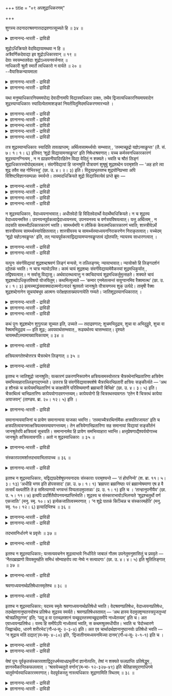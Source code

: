 +++
title = "०९ अपशूद्राधिकरणम्"

+++

शुगस्य तदनादरश्रवणात्तदाद्रवणात्सूच्यते हि ॥ ३४ ॥  
<details><summary>ज्ञानानन्द-भारती - द्राविडी</summary>

सुगस्य तदनादरच्रवणात्तदात्रवणात् सूच्यदे हि ॥ ३४ ॥
</details>

शूद्रोऽधिक्रियते वेदविद्यायामथवा न हि ॥  
अत्रैवर्णिकदेवाद्या इव शूद्रोऽधिकारवान् ॥ १९ ॥  
देवाः स्वयम्भातवेदाः शूद्रोऽध्ययनवर्जनात् ॥  
नाधिकारी श्रुतौ स्मार्ते त्वधिकारो न वार्यते ॥ २० ॥  
--वैयासिकन्यायमाला

<details><summary>ज्ञानानन्द-भारती - द्राविडी</summary>

वेदत्तिल् कण्ड वित्यैयिल् सूत्रऩ् अदिगार मुळ्ळवऩा? अल्लदु अदिगारमऱ्ऱवऩा? (पिराह्मण, क्षत्तिरियर्, वैसियर् ऎऩ्ऱ) मूऩ्ऱु वर्णङ्गळिलुम् सेराद तेवर्गळ् पोल सूत्रऩुम् अदिगारमुळ्ळवऩ् ताऩ्।
</details>

<details><summary>ज्ञानानन्द-भारती - द्राविडी</summary>

तेवर्गळ् ताऩागवे स्पुरिक्कुम् वेदत्तैयुडैय वर्गळ्। सूत्रऩ् वेदात्ययऩमिल्लादवऩाऩदिऩाल् वेदत्तिल् अदिगारियल्ल। स्मिरुदि काण्डत्तिलो (अवऩुक्कु) अदिगारम् तडुक्कप्पडविल्लै।
</details>

यथा मनुष्याधिकारनियममपोद्य देवादीनामपि विद्यास्वधिकार उक्तः, तथैव द्विजात्यधिकारनियमापवादेन शूद्रस्याप्यधिकारः स्यादित्येतामाशङ्कां निवर्तयितुमिदमधिकरणमारभ्यते ।

<details><summary>ज्ञानानन्द-भारती - द्राविडी</summary>

(महादार्मिगऩाऩ जाऩच्रुदिक्कु महाऩुडैय उबदेसम् मूलम् सिरेयस् एऱ्पडुवदऱ्काग तेवरिषिगळ् हंस उरुक्कॊण्डु जानच्रुदि पडुत्तिरुक्कुम् इडत्तिऱ्कुमेले पऱन्दु सॆल्लुम् पॊऴुदु पिऩ्ऩाल् उळ्ळ हंसम् मुऩ्ऩाल् पोगुम् हंसत्तैप् पार्त्तु ‘जानच्रुदियिऩ् अरुगिल् सॆल्लादे अवरुडैय तेजस् उऩ्ऩैप् पॊसुक्किविडुम्' ऎऩ्ऱदु। इदैक्केट्टु मुऩ्ऩाल् पोगुम् हंसम् 'अल्बऩाऩ इवऩै वण्डि युडऩ् कूडिय रैक्वर् पोल सॊल्गिऱाये इवऩाल् ऎऩ्ऩ सॆय्य मुडियुम्' ऎऩ्ऱदु। इदैक्केट्टु वरुन्दिय जानच्रुदि इरविल् तूङ्गामलेये कालैयिल् तेर् पागऩिडम् रैक्वरै कण्डुबिडिक्कुम्बडि अऩुप्पिऩाऩ्। किरामत्तिलुम्, नगरत्तिलुम् तेडि काणामल् तिरुम्बिवन्द तेर्बागऩिडम् जानच्रुदि एगान्दमाऩ काट्टिलुम् नदीदीरत्तिलुम् तेडुम्बडि सॊऩ्ऩाऩ्। एगान्दमाऩ इडत्तिल् वण्डिक्कु अडियिल् अमर्न्दिरुक्कुम् रैक्वरैक्कण्डु अवरिडमे नेरिल् केट्टु तीर्माऩम् सॆय्दु कॊण्डु जानच्रुदियिडम् वन्दु सॊऩ्ऩाऩ्। उडऩे अवऩ्, पसु, स्वर्णहारम्, रदम् इवैगळै समर्बित्तु तऩक्कु उबदेसिक्कुम्बडि पिरार्त्तित्ताऩ्।
</details>

<details><summary>ज्ञानानन्द-भारती - द्राविडी</summary>

रैक्वर् मऩैवियिल्लाद तऩक्कु इवैगळाल् यादु पिरयोजऩम् ऎऩ्ऱु ऎण्णि 'हे सूत्रा! इवैग ळॆल्लाम् उऩ्ऩिडमे इरुक्कट्टुम्' ऎऩ्ऱु सॊऩ्ऩार्। जानच्रुदि इरु मडङ्गु पॊरुळैयुम् विवाहम् सॆय्दु कॊळ्ळ तऩ् पॆण्णैयुम् कॊडुत्तार्। रैक्वर् सन्दोषमडैन्दु संवर्क्क वित्यैयै उबदेसित्तार् ऎऩ्ऱु सान्दोक्यत्तिल् उळ्ळदु। इङ्गु रैक्वर्जा नच्रुदियै 'हेसूत्रा' ऎऩ्ऱु कूप्पिडुगिऱार्।
</details>

<details><summary>ज्ञानानन्द-भारती - द्राविडी</summary>

मूऩ्ऱु वर्णङ्गळिलुम् सेराद तेवर्गळुक्कु वेद वित्यैयिल् अदिगारमुण्डु ऎऩ्ऱु मुऩ् अदिगरणत्तिल् सॊल्लप्पट्टदु। तेवर्गळैप् पोलवे मूऩ्ऱु वर्णङ्गळिलुम् सेराद सूत्तिरऩुक्कुम् अदिगारमुण्डु। सूत्तिरऩाऩ जाऩसुरुदिक्कु रैक्वर् वेदवित्यैयै उबदेसित्तिरुक्किऱारल्लवा ऎऩ्ऱु पूर्वबक्षम्।
</details>

<details><summary>ज्ञानानन्द-भारती - द्राविडी</summary>

तेवर्गळुक्कु अत्ययऩम् सॆय्यामलेये पिऱवियिलेये वेदम् तोऩ्ऱुगिऱबडियाल् वेद वित्यैयिल् अदिगारम् इरुक्कलाम्। सूत्ररुक्कु वेदात्ययऩम् विलक्कप्पट्टुळ्ळबडियाल् इवर्गळुक्कु वेद वित्यैयिल् अदिगारम् किडैयादु। जाऩच्रुदि क्षत्रियऩ्, सोगत्ताल् तऩ्ऩिडम् अवऩ् वन्दबडियाल् अन्वर्त्तमाग रैक्वर् 'सूत्रा' ऎऩ्ऱु कूप्पिट्टार् ऎऩ्बदु सित्तान्दम्)।
</details>

<details><summary>ज्ञानानन्द-भारती - द्राविडी</summary>

मऩुष्यर्गळुक्कु अदिगारम् ऎऩ्ऱ नियमत्तै विट्टु तेवादिगळुक्कुम् वित्यैगळिल् अदिगारम् ऎप्पडि सॊल्लप्पट्टदो, अप्पडिये त्विजर्ग ळुक्कुळ्ळ अदिगार नियमत्तिऱ्कु विलक्काग सूत्तिरऩुक्कुम् अदिगारम् इरुक्कलामे ऎऩ्ऱ इन्द सन्देहत्तै निविरुत्ति सॆय्वदऱ्काग इन्द अदिगरणम् आरम्बिक्कप्पडुगिऱदु।
</details>

तत्र शूद्रस्याप्यधिकारः स्यादिति तावत्प्राप्तम्; अर्थित्वसामर्थ्ययोः सम्भवात् , ‘तस्माच्छूद्रो यज्ञेऽनवकॢप्तः’ (तै. सं. ७। १। १। ६) इतिवत् ‘शूद्रो विद्यायामनवकॢप्त’ इति निषेधाश्रवणात्। यच्च कर्मस्वनधिकारकारणं शूद्रस्यानग्नित्वम् , न न ह्याहवनीयादिरहितेन विद्या वेदितुं न शक्यते। भवति च श्रौतं लिङ्गं शूद्राधिकारस्योपोद्बलकम्। संवर्गविद्यायां हि जानश्रुतिं पौत्रायणं शुश्रूषुं शूद्रशब्देन परामृशति — ‘अह हारे त्वा शूद्र तवैव सह गोभिरस्तु’ (छा. उ. ४। २। ३) इति। विदुरप्रभृतयश्च शूद्रयोनिप्रभवा अपि विशिष्टविज्ञानसम्पन्नाः स्मर्यन्ते। तस्मादधिक्रियते शूद्रो विद्यास्वित्येवं प्राप्ते ब्रूमः —

<details><summary>ज्ञानानन्द-भारती - द्राविडी</summary>

पूर्वबक्षम्: अङ्गे सूत्तिरऩुक्कुम् अदिगारमि रुक्कुम् ऎऩ्ऱु एऱ्पडुगिऱदु। वेण्डुम् तऩ्मै, सामर्त्तियम् इरण्डुम् सम्बविप्पदिऩाल्; “आगैयाल् सूत्तिरऩ् यक्ञत्तिल् अदिगारमऱ्ऱवऩ्” (तैत्तिरीय सम्हिदै ७ १-१-६) ऎऩ्बदु पोल् "सूत्तिरऩ् वित्यैयिल् अदिगारमऱ्ऱवऩ्” ऎऩ्ऱु निषेदम् केट्कप् पडाददिऩालुम्। कर्माक्कळिल् अदिगारमिल्लाददऱ्कुक् कारणमागिय सूत्तिरऩुक्कु अक्ऩियिल्लाद तऩ्मै ऎदुवो, अदु वित्यैगळिल् अदिगारत्तै विलक्कुम् लिङ्गमागादु। एऩॆऩ्ऱाल्, आहवनीयम् मुदलाऩदु इल्लादवऩाल् वित्यै अऱिय मुडियादु ऎऩ्बदिल्लै। मेलुम्, सूत्तिरऩुक्कु अदिगारमुण्डॆऩ्बदऱ्कुप् पक्क पलमाग लिङ्गम् इरुक्किऱदु।
</details>

<details><summary>ज्ञानानन्द-भारती - द्राविडी</summary>

संवर्क्क वित्यैयिल्, केट्क विरुम्बि वन्द पौत्रायणऩाऩ जाऩसुरुदियै सूत्तिरऩ् – ऎऩ्ऱ सप्तत्तिऩाल् ऎडुत्तुक्काट्टुगिऱदु। “अहह अरे सूत्रा, उऩक्के कोक्कळुडऩ् इरुक्कट्टुम्" (सान्। ४-२-३) ऎऩ्ऱु।
</details>

<details><summary>ज्ञानानन्द-भारती - द्राविडी</summary>

सूत्तिर जऩ्माविल् पिऱन्दवर्गळायिरुन्दुम्, विदुरर् मुदलाऩवर्गळ् उत्तममाऩ ञाऩत्तुडऩ् इरुन्ददाग स्मरिक्कप्पडुगिऱार्गळ्।
</details>

<details><summary>ज्ञानानन्द-भारती - द्राविडी</summary>

आगैयाल् सूत्रऩ् वित्यैगळिल् अदिगार मुळ्ळवऩ्, ऎऩ्ऱु,
</details>

न शूद्रस्याधिकारः, वेदाध्ययनाभावात्। अधीतवेदो हि विदितवेदार्थो वेदार्थेष्वधिक्रियते। न च शूद्रस्य वेदाध्ययनमस्ति। उपनयनपूर्वकत्वाद्वेदाध्ययनस्य, उपनयनस्य च वर्णत्रयविषयत्वात्। यत्तु अर्थित्वम् , न तदसति सामर्थ्येऽधिकारकारणं भवति। सामर्थ्यमपि न लौकिकं केवलमधिकारकारणं भवति; शास्त्रीयेऽर्थे शास्त्रीयस्य सामर्थ्यस्यापेक्षितत्वात्। शास्त्रीयस्य च सामर्थ्यस्याध्ययननिराकरणेन निराकृतत्वात्। यच्चेदम् ‘शूद्रो यज्ञेऽनवकॢप्तः’ इति, तत् न्यायपूर्वकत्वाद्विद्यायामप्यनवकॢप्तत्वं द्योतयति; न्यायस्य साधारणत्वात् ।

<details><summary>ज्ञानानन्द-भारती - द्राविडी</summary>

सित्तान्दम्: इव्विदम् वरुम् पोदु सॊल्गिऱोम्; सूत्तिरऩुक्कु अदिगारम् किडैयादु, वेदा त्ययऩम् इल्लाददिऩाल्, वेदत्तै अत्ययऩम् सॆय्दु वेदत्तिऩ् अर्त्तत्तैत् तॆरिन्दवऩल्लवा वेदत्तिल् सॊल्लप्पट्टिरुक्कुम् विषयङ्गळिल् अदिगारम् पॆऱ्ऱव ऩावाऩ्? सूत्तिरऩुक्को वेदात्ययऩम् इल्लै। उबनयऩत्तै मुऩ्ऩिट्टे वेदात्ययऩमिरुप्पदि ऩालुम्, उबनयऩम् मूऩ्ऱु वर्णत्तारैये विषयमा युळ्ळदालुम् वेण्डुम् तऩ्मै ऎदुवो अदु, सामर्त्तियम् इल्लैयाऩाल्, अदिगारत्तिऱ्कुक् कारणमाग आगादु; सामर्त्तियमुम् वॆऱुम् उलग सम्बन्दमायुळ्ळदु मट्टुम् अदिगारत् तिऱ्कुक् कारणमाग आगादु; सास्तिर सम्बन्दप्पट्ट विषयत्तिल् सास्तिरत् तिल् सॊल्लिय सामर्त्तियम् अबेक्षिक्कप्पडुवदाल्; सास्तिरप् पडिक्कुळ्ळ सामर्त्तियमो अत्ययऩत्तै मऱुप्पदाल्, मऱुक्कप्पट्टुविट्टबडियाल्।
</details>

<details><summary>ज्ञानानन्द-भारती - द्राविडी</summary>

“सूत्तिरऩ् यक्ञत्तिल् अदिगारमऱ्ऱवऩ्” ऎऩ्ऱ अदु नियायत्तै मुऩ्ऩिट्टिरुप्पदाल्, अन्द न्यायम् पॊदुवाग उळ्ळदाल्, वित्यैयिलुम् कूड अदिगारमऱ्ऱ तऩ्मैयैक् काट्टुगिऱदु।
</details>

यत्पुनः संवर्गविद्यायां शूद्रशब्दश्रवणं लिङ्गं मन्यसे, न तल्लिङ्गम्; न्यायाभावात्। न्यायोक्ते हि लिङ्गदर्शनं द्योतकं भवति। न चात्र न्यायोऽस्ति। कामं चायं शूद्रशब्दः संवर्गविद्यायामेवैकस्यां शूद्रमधिकुर्यात् , तद्विषयत्वात्। न सर्वासु विद्यासु। अर्थवादस्थत्वात्तु न क्वचिदप्ययं शूद्रमधिकर्तुमुत्सहते। शक्यते चायं शूद्रशब्दोऽधिकृतविषयो योजयितुम्। कथमित्युच्यते — ‘कम्वर एनमेतत्सन्तं सयुग्वानमिव रैक्वमात्थ’ (छा. उ. ४। १। ३) इत्यस्माद्धंसवाक्यादात्मनोऽनादरं श्रुतवतो जानश्रुतेः पौत्रायणस्य शुक् उत्पेदे। तामृषी रैक्वः शूद्रशब्देनानेन सूचयांबभूव आत्मनः परोक्षज्ञताख्यापनायेति गम्यते। जातिशूद्रस्यानधिकारात् ।

<details><summary>ज्ञानानन्द-भारती - द्राविडी</summary>

संवर्क्क वित्यैयिल् ऎन्द सूत्तिरऩ् ऎऩ्ऱ सप्तम् केट्कप्पडुवदै लिङ्गम् ऎऩ्ऱु निऩैक् किऱायो, अदु लिङ्गमिल्लै, न्यायमिल्लाददिऩाल्, न्यायम् सॊऩ्ऩालल्लवा लिङ्गम् काणुवदु ऎडुत्तुक्काट्टु वदाग आगुम्। इङ्गेयो न्यायमिल्लै।
</details>

<details><summary>ज्ञानानन्द-भारती - द्राविडी</summary>

इन्द “सूत्तिरऩ्” ऎऩ्ऱ सप्तम् संवर्क्क वित्यै ऒऩ्ऱिल् वेण्डुमाऩाल् सूत्रऩै अदिगारियाग आक्कलाम्। अदु विषयमायिरुप्पदाल्;” ऎल्ला वित्यैग ळिलुम् आक्कादु। आऩाल् इदु अर्त्तवादत्तिलिरुप्पदाल् ऎङ्गेयुम् सूत्तिरऩै अदिगारियाग आक्क मुडियादु।
</details>

<details><summary>ज्ञानानन्द-भारती - द्राविडी</summary>

मेलुम् इन्द 'सूत्तिरऩ्' ऎऩ्ऱ सप्तम् अदिगार मुळ्ळवऩैये विषयमायुळ्ळदाग सेर्क्कमुडियुम्। ऎप्पडियॆऩ्ऱु सॊल्लप्पडुगिऱदु। “एय्, ऎन्द इवऩै वण्डियुडऩिरुक्कुम् रैक्वरैप्पोल इव्विदम् सॊल् किऱाय्?” ऎऩ्ऱ इन्द हंसत्तिऩ् वार्त्तैयिलिरुन्दु तऩक्कु एऱ्पट्ट अऩादरवैक्केट्ट पौत्रायण ऩाऩ जाऩसुरुदिक्कु सोगम् (सुक्) एऱ्पट्टदु। अदै रैक्वरिषि इन्द सूत्तिर ऎऩ्ऱ वार्त्तैयिऩाल् सूसिप्पित्तार्। तऩ्ऩै परोक्षमाऩदैयुम् अऱिगिऱव रॆऩ्ऱु तॆरिविप्पदऱ्काग, ऎऩ्ऱु तॆरिगिऱदु; जादियिऩाल् सूत्तिरऩायिरुप्पवऩुक्कु अदिगारमिल्लाददिऩाल्।
</details>

कथं पुनः शूद्रशब्देन शुगुत्पन्ना सूच्यत इति, उच्यते — तदाद्रवणात्; शुचमभिदुद्राव, शुचा वा अभिदुद्रुवे, शुचा वा रैक्वमभिदुद्राव — इति शूद्रः; अवयवार्थसम्भवात् , रूढ्यर्थस्य चासम्भवात्। दृश्यते चायमर्थोऽस्यामाख्यायिकायाम् ॥ ३४ ॥

<details><summary>ज्ञानानन्द-भारती - द्राविडी</summary>

“सूत्तिर” ऎऩ्ऱ वार्त्तैयिऩाल् सोगम् एऱ्पट्टदु ऎऩ्बदु ऎप्पडि सूसिक्कप्पट्टदु ऎऩ्ऱु सॊल्लप् पडुगिऱदु; “अदऩाल् पोऩदिऩाल्” (तिरवित्तदिऩाल्) सुक्कै त्रवित्ताऩ् (सोगत्तै अडैन्दाऩ्), अल्लदु सुक्किऩाल् त्रवित्ताऩ् (सोगत्तिऩाल्बोऩाऩ्) अल्लदु सुक्कुडऩ् रैक्वरै त्रवित्ताऩ् (सोगत्तुडऩ् रैक्वरै अडैन्दाऩ्) ऎऩ्बदिऩाल् ‘सूत्रऩ्’ अवयवङ्गळैप् पिरित्तु अर्त्तम् सम्बविप्पदिऩालुम्, रूडियाऩ अर्त्तम् सम्बविक् काददिऩालुम् मेलुम् इन्द अर्त्तम् इन्दक्कदैयिल् काणप्पडुगिऱदु।
</details>

क्षत्रियत्वगतेश्चोत्तरत्र चैत्ररथेन लिङ्गात् ॥ ३५ ॥  
<details><summary>ज्ञानानन्द-भारती - द्राविडी</summary>

क्षत्रियत्वगदेच्चोत्तरत्र सैत्ररदेन लिङ्गात् ॥ ३५ ॥
</details>

इतश्च न जातिशूद्रो जानश्रुतिः; यत्कारणं प्रकरणनिरूपणेन क्षत्रियत्वमस्योत्तरत्र चैत्ररथेनाभिप्रतारिणा क्षत्रियेण समभिव्याहाराल्लिङ्गाद्गम्यते। उत्तरत्र हि संवर्गविद्यावाक्यशेषे चैत्ररथिरभिप्रतारी क्षत्रियः सङ्कीर्त्यते — ‘अथ ह शौनकं च कापेयमभिप्रतारिणं च काक्षसेनिं परिविष्यमाणौ ब्रह्मचारी बिभिक्षे’ (छा. उ. ४। ३। ५) इति। चैत्ररथित्वं चाभिप्रतारिणः कापेययोगादवगन्तव्यम्। कापेययोगो हि चित्ररथस्यावगतः ‘एतेन वै चित्ररथं कापेया अयाजयन्’ (ताण्ड्य. ब्रा. २०। १२। ५) इति ।

<details><summary>ज्ञानानन्द-भारती - द्राविडी</summary>

इदिऩालुम् जादियिऩाल् सूत्तिरऩिल्लै जाऩ सुरुदि। ऎऩ्ऩ कारणमॆऩ्ऱाल्, पिरगरणत्तै कवऩिप् पदाल् मेलेयुळ्ळ वाक्कियत्तिल् क्षत्तिरियऩाऩ सैत्र रदऩाऩ अबिप्पिरदारियुडऩ् सेर्त्तुच् चॊल्लियिरुक्किऱदु ऎऩ्ऱ लिङ्गत्तिऩाल् इवऩुडैय क्षत्तिरियत् तऩ्मै अऱियप्पडुगिऱदु। पिऩ्ऩाल् संवर्ग वित्यैयिऩ् वाक्किय सेषत्तिल् सित्ररदऩुडैय पुत्तिरऩ् अबिप् पिरदारी ऎऩ्ऱ क्षत्तिरियऩ् सॊल्लप्पडुगिऱाऩ्: 'पिऱगु परिमाऱप्पट्टुक्कॊण्डिरुन्द काबेयराऩ सौऩगरै युम् काक्षसेऩियाऩ अबिप्पिरदारियैयुम् पिरह्मसारी पिक्षै केट्टार्' (सान् ४-३-५) ऎऩ्ऱु, सित्ररदऩुक्को काबेयरुडैय सम्बन्दम् 'इदऩाल् काबेयर्गळ् सित्ररदऩैक् कॊण्डु यागम् सॆय्वित्तार्' (ताण्ड्य पिराह्मणम् २०-१२-५) ऎऩ्बदऩाल् तॆरिगिऱदु।
</details>

समानान्वययाजिनां च प्रायेण समानान्वया याजका भवन्ति। ‘तस्माच्चैत्ररथिर्नामैकः क्षत्रपतिरजायत’ इति च क्षत्रपतित्वावगमात्क्षत्रियत्वमस्यावगन्तव्यम्। तेन क्षत्रियेणाभिप्रतारिणा सह समानायां विद्यायां सङ्कीर्तनं जानश्रुतेरपि क्षत्रियत्वं सूचयति। समानानामेव हि प्रायेण समभिव्याहारा भवन्ति। क्षत्तृप्रेषणाद्यैश्वर्ययोगाच्च जानश्रुतेः क्षत्रियत्वावगतिः। अतो न शूद्रस्याधिकारः ॥ ३५ ॥

<details><summary>ज्ञानानन्द-भारती - द्राविडी</summary>

समाऩमाऩ वंसत्तिलुळ्ळवर्गळुक्कु अनेगमाय् समाऩ वंसत्तवर्गळे ताऩ् यागम् सॆय्विप् पवर्गळाग इरुप्पार्गळ्। 'अवऩिडत्तिलिरुन्दु सैत्तिररदियॆऩ्ऱु ऒरु क्षत्तिरबदि पिऱन्दाऩ्' ऎऩ्ऱुम् क्षत्तिरबदित्तऩ्मै अऱियप्पडुवदाल् इवऩुक्कु क्षत्तिरियत्तऩ्मै अऱियप्पडवेण्डुम्। अन्द क्षत्तिरियऩाऩ अबिप्पिरदा रियुडऩ् ऒरे वित्यैयिल् सॊल्लप्पडुवदु जाऩसुरुदि यिऩुडैय क्षत्तिरियत्तऩ्मैयैयुम् सूसिप्पिक्किऱदु। समाऩमायिरुप्पवर्गळुक्कुत्ताऩे सेर्त्तुच्चॊल्वदु अनेगमाय् इरुक्कुम्। सारदियै अऩुप्पिऩदु मुदलाऩ ऐसुवर्यत्तिऩ् सम्बन्दमिरुप्पदिऩालुम् जाऩसुरुदियिऩ् क्षत्तिरियत्तऩ्मै तॆरिगिऱदु। आगैयाल् सूत्तिरऩुक्कु अदिगारमिल्लै।
</details>

संस्कारपरामर्शात्तदभावाभिलापाच्च ॥ ३६ ॥  
<details><summary>ज्ञानानन्द-भारती - द्राविडी</summary>

संस्कारबरामर्सात्तदबावाबिलाबाच्च ॥ ३६ ॥
</details>

इतश्च न शूद्रस्याधिकारः, यद्विद्याप्रदेशेषूपनयनादयः संस्काराः परामृश्यन्ते — ‘तं होपनिन्ये’ (श. ब्रा. ११। ५। ३। १३) ‘अधीहि भगव इति होपससाद’ (छा. उ. ७। १। १) ‘ब्रह्मपरा ब्रह्मनिष्ठाः परं ब्रह्मान्वेषमाणा एष ह वै तत्सर्वं वक्ष्यतीति ते ह समित्पाणयो भगवन्तं पिप्पलादमुपसन्नाः’ (प्र. उ. १। १) इति च । ‘तान्हानुपनीयैव’ (छा. उ. ५। ११। ७) इत्यपि प्रदर्शितैवोपनयनप्राप्तिर्भवति। शूद्रस्य च संस्काराभावोऽभिलप्यते ‘शूद्रश्चतुर्थो वर्ण एकजातिः’ (मनु. स्मृ. १०। ४) इत्येकजातित्वस्मरणात् । ‘न शूद्रे पातकं किञ्चिन्न च संस्कारमर्हति’ (मनु. स्मृ. १०। १२। ६) इत्यादिभिश्च ॥ ३६ ॥

<details><summary>ज्ञानानन्द-भारती - द्राविडी</summary>

इदऩालुम् सूत्तिरऩुक्कु अदिगारमिल्लै, वित्यैगळै सॊल्लुमिडङ्गळिल् उबनयऩम् मुदलाऩ संस्कारङ्गळ् सॊल्लप्पट्टिरुक्किऩ्ऱऩ ऎऩ्बदिऩाल्: 'अवऩै उबनयऩम् सॆय्वित्तार्’ (सदबदबिराह्मण। ११-५-३-१३) 'हे पगवऩ्, अत्ययऩम् सॆय्दुवैयुङ् गळ् ऎऩ्ऱु समीबम् सॆऩ्ऱाऩ्' (सान् ७-१-१), 'वेदत्तिल् ईडुबट्टवर्गळागप् (सगुण) पिरह्मत्तिल् निलैत्तवर् कळाग परप्पिरम्मत्तैत् तेडुबवर्गळाग, इवर् निच्चयमाय् अदु ऎल्लावऱ्ऱैयुम् सॊल्लुवार् ऎऩ्ऱु, अवर्गळ् समित्तुक्कळै कैयिल् ऎडुत्तुक्कॊण्डु पगवाऩाऩ पिप्पलादरै उबसत्ति सॆय्दार्गळ्' (पिरच् १−१) ऎऩ्ऱुम्, 'अवर्गळै उबनयऩम् सॆय्यामले' (सान्। ५-११-७) ऎऩ्ऱु कूड उबनयऩत्तिऩ् पिराप्ति उबनयऩम् उण्डॆऩ्बदु) काट्टप्पट्टिरुक्किऱदु।
</details>

<details><summary>ज्ञानानन्द-भारती - द्राविडी</summary>

सूत्तिरऩुक्कु संस्कारम् किडैयादॆऩ्बदु "नाऩ्गावदु वर्णमागिय सूत्तिरऩ् ऒरे पिऱप्पुळ्ळवऩ्” (मऩु। १०-४) ऎऩ्ऱु ऒरे पिऱप्पुळ्ळ तऩ्मै स्मरिक्कप्पट्टिरुप्पदाल् “सूत्रऩिडत्तिल् सास्तिर विदियै मीऱुवदाल् उण्डागुम् पाबम् ऎदुवुमिल्लै; संस्कारमुम् किडैयादु” (मऩु १२-६) ऎऩ्बदु मुदलियदालुम्।
</details>

तदभावनिर्धारणे च प्रवृत्तेः ॥ ३७ ॥  
<details><summary>ज्ञानानन्द-भारती - द्राविडी</summary>

तदबावनिर्दारणे स प्रव्रुत्ते: ॥ ३७ ॥
</details>

इतश्च न शूद्रस्याधिकारः; यत्सत्यवचनेन शूद्रत्वाभावे निर्धारिते जाबालं गौतम उपनेतुमनुशासितुं च प्रववृते — ‘नैतदब्राह्मणो विवक्तुमर्हति समिधं सोम्याहरोप त्वा नेष्ये न सत्यादगाः’ (छा. उ. ४। ४। ५) इति श्रुतिलिङ्गात् ॥ ३७ ॥

<details><summary>ज्ञानानन्द-भारती - द्राविडी</summary>

इदिऩालुम् सूत्तिरऩुक्कु अदिगारमिल्लै। सत्यम् सॊऩ्ऩदिऩाल् सूत्तिरऩिल्लैयॆऩ्ऱु तीर्माऩित्तुक् कॊण्डे कौदमर् जाबालऩै उबनयऩम् सॆय्विक्कवुम्, उबदेसिक्कवुम् पिरविरुत्तित्तार् ऎऩ्बदि ऩाल्, पिराह्मणऩल्लादवऩ् इव्विदम् सॊल्ल माट्टाऩ्। समित्तैक् कॊण्डुवा, उऩ्ऩै उबनयऩम् सॆय्विक्किऱेऩ्। सत्तियत् तिलिरुन्दु नी विलगविल्लै। (सान्। ४-४-५) ऎऩ्ऱ सुरुदिलिङ्गत्तिऩाल्।
</details>

श्रवणाध्ययनार्थप्रतिषेधात्स्मृतेश्च ॥ ३८ ॥  
<details><summary>ज्ञानानन्द-भारती - द्राविडी</summary>

च्रवणात्ययनार्दप्रदिषेदात् स्म्रुदेच्च ॥ ३८ ॥
</details>

इतश्च न शूद्रस्याधिकारः; यदस्य स्मृतेः श्रवणाध्ययनार्थप्रतिषेधो भवति। वेदश्रवणप्रतिषेधः, वेदाध्ययनप्रतिषेधः, तदर्थज्ञानानुष्ठानयोश्च प्रतिषेधः शूद्रस्य स्मर्यते। श्रवणप्रतिषेधस्तावत् — ‘अथ हास्य वेदमुपशृण्वतस्त्रपुजतुभ्यां श्रोत्रप्रतिपूरणम्’ इति; ‘पद्यु ह वा एतच्छ्मशानं यच्छूद्रस्तस्माच्छूद्रसमीपे नाध्येतव्यम्’ इति च। अत एवाध्ययनप्रतिषेधः। यस्य हि समीपेऽपि नाध्येतव्यं भवति, स कथमश्रुतमधीयीत। भवति च ‘वेदोच्चारणे जिह्वाच्छेदः, धारणे शरीरभेद’(गौ॰ध॰सू॰ २-३-४) इति। अत एव चार्थादर्थज्ञानानुष्ठानयोः प्रतिषेधो भवति — ‘न शूद्राय मतिं दद्यात्’(म॰स्मृ॰ ४-८०) इति, ‘द्विजातीनामध्ययनमिज्या दानम्’(गौ॰ध॰सू॰ २-१-१) इति च ।

<details><summary>ज्ञानानन्द-भारती - द्राविडी</summary>

इदऩालुम् सूत्तिरऩुक्कु अदिगारमिल्लै। इवऩुक्कु स्मिरुदियिऩाल् वेदत्तिऩ् सिरवणम् अत्ययऩम्, पिरयोजऩम् तडुक्कप्पट्टिरुक्किऱदु।
</details>

<details><summary>ज्ञानानन्द-भारती - द्राविडी</summary>

वेदत्तैक् केट्पदिल् तडुप्पु, वेदत्तै अत्य यऩम् पण्णुवदिल् तडुप्पु, वेदत्तिऩ् अर्त्तत्तैत् तॆरिन्दु कॊळ्वदु अऩुष्टिप्पदु इवै इरण्डिलुम् तडुप्पु सूत्तिरऩुक्कु स्मरिक्कप्पट्टिरुक्किऱदु। "वेदत्तै ऒत्तुक्केट्कुम् इवऩुडैय कादुगळै ईयत्तिऩालुम् मॆऴुगिऩालुम् निरप्पुवदु” ऎऩ्ऱु केट्पदिल् तडुप्पु; "सूत्तिरऩ् ऎऩ्बदु कालुळ्ळ इन्द मयाऩम्; आगैयाल् सूत्तिरऩुक्कु समीबत्तिल् अत्ययऩम् सॆय्यक्कूडादु" ऎऩ्ऱुम्, अदिऩालेये अत्ययऩत्तिऱ्कुम् तडुप्पु ऎवऩुडैय समीबत्तिलेगूड अत्ययऩम् सॆय्यक्कूडा तॆऩ्ऱु इरुक्किऱदो, अवऩ् कादाल् केट्काददै ऎप्पडि अत्ययऩम् सॆय्वाऩ्? वेदत्तै उच्चरित्ताल् नाक्कै अऱुक्क वेण्डु मॆऩ्ऱुम् तारणै सॆय्दाल् सरीरत्तै वॆट्टवेण्डु मॆऩ्ऱुम् इरुक्किऱदु; इदऩालेये ताऩागवे अर्त्तत्तै अऱिन्दु कॊळ्ळुदल्, अऩुष्टित्तल् इवैगळुक्कु तडुप्पु एऱ्पडुगिऱदु। 'सूत्तिरऩुक्कु (वेद) अऱिवैक् कॊडुक्कक्कूडादु' ऎऩ्ऱुम्, 'इरुबिऱप्पुळ्ळ वर्गळुक्कु अत्ययऩम्, यागम्, ताऩम्', ऎऩ्ऱुम्।
</details>

येषां पुनः पूर्वकृतसंस्कारवशाद्विदुरधर्मव्याधप्रभृतीनां ज्ञानोत्पत्तिः, तेषां न शक्यते फलप्राप्तिः प्रतिषेद्धुम् , ज्ञानस्यैकान्तिकफलत्वात् । ‘श्रावयेच्चतुरो वर्णान्’(म॰भा॰ १२-३२७-४९) इति चेतिहासपुराणाधिगमे चातुर्वर्ण्यस्याधिकारस्मरणात्। वेदपूर्वकस्तु नास्त्यधिकारः शूद्राणामिति स्थितम् ॥ ३८ ॥

<details><summary>ज्ञानानन्द-भारती - द्राविडी</summary>

मुऩ्सॆय्ददिऩ् संस्कारवसत्तिऩाल् विदुरर्, तर्मवियादऩ् मुदलाऩ ऎवर्गळुक्कु ञाऩमुण्डायिरुक् किऱदो, अवर्गळुक्कु पलऩै अडैवदु तडुक्क मुडियादु। ञाऩत्तिऱ्कु पलऩ् एऱ्पट्टे तीर वेण्डुमाऩदिऩाल्।
</details>

<details><summary>ज्ञानानन्द-भारती - द्राविडी</summary>

'नाऩ्गु वर्णङ्गळैयुम्, केट्कुम्बडिच् चॆय्य वेण्डुम्' ऎऩ्ऱु इदिहास पुराणङ्गळै अऱिवदिल् नाऩ्गु वर्णत्तारुक्कुम् अदिगारम् स्मरिक्कप् पट्टिरुप्पदाल्, वेदत्तै मुऩ्ऩिट्टु मात्तिरम् सूत्तिरर्गळुक्कु अदिगारमिल्लै ऎऩ्बदु उऱुदि।
</details>

